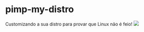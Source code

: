 # pimp-my-distro
Customizando a sua distro para provar que Linux não é feio!
![](https://image.slidesharecdn.com/java8thegoodthebadandtheugly-160917112131/95/java-8-the-good-the-bad-and-the-ugly-9-638.jpg?cb=1474111407)
